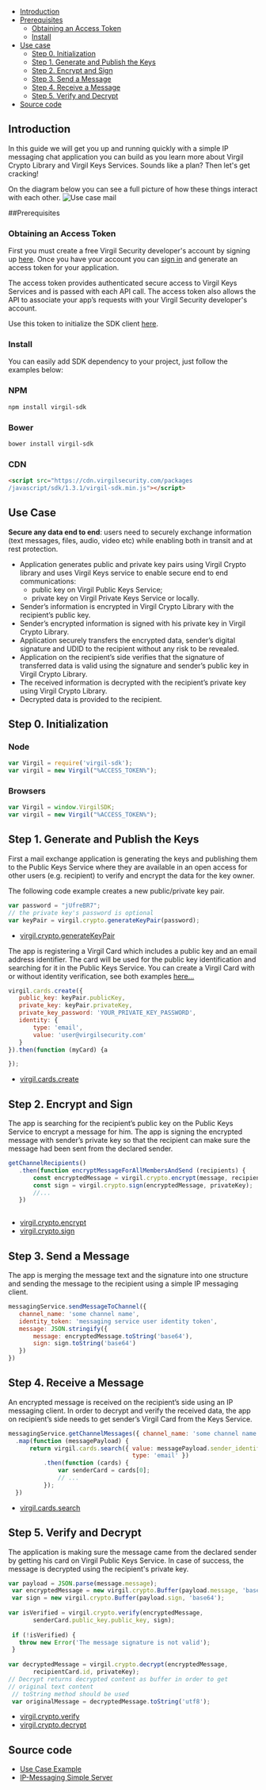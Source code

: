  - [Introduction](#introduction)
 - [Prerequisites](#prerequisites)
 	- [Obtaining an Access Token](#obtaining-an-access-token)
 	- [Install](#install)
 - [Use case](#use-case)
     - [Step 0. Initialization](#step-0-initialization)
     - [Step 1. Generate and Publish the Keys](#step-1-generate-and-publish-the-keys)
     - [Step 2. Encrypt and Sign](#step-2-encrypt-and-sign)
     - [Step 3. Send a Message](#step-3-send-a-message)
     - [Step 4. Receive a Message](#step-4-receive-a-message)
     - [Step 5. Verify and Decrypt](#step-5-verify-and-decrypt)
 - [Source code](#source-code)
 
 ## Introduction
 
 In this guide we will get you up and running quickly with a simple IP messaging chat application you can build as you learn more about Virgil Crypto Library and Virgil Keys Services. Sounds like a plan? Then let's get cracking!
 
 On the diagram below you can see a full picture of how these things interact with each other.
 ![Use case mail](https://raw.githubusercontent.com/VirgilSecurity/virgil/master/images/IPMessaging.jpg)
 
 ##Prerequisites
 
 ### Obtaining an Access Token
 
 First you must create a free Virgil Security developer's account by signing up [here](https://developer.virgilsecurity.com/account/signup). Once you have your account you can [sign in](https://developer.virgilsecurity.com/account/signin) and generate an access token for your application.
 
 The access token provides authenticated secure access to Virgil Keys Services and is passed with each API call. The access token also allows the API to associate your app’s requests with your Virgil Security developer's account.
 
 Use this token to initialize the SDK client [here](#step-0-initialization).
 
 ### Install
 
 You can easily add SDK dependency to your project, just follow the examples below:
 
 ### NPM
 
 ```sh
 npm install virgil-sdk
 ```
 
 ### Bower
 ```sh
 bower install virgil-sdk
 ```
  
  ### CDN
  ```html
 <script src="https://cdn.virgilsecurity.com/packages
 /javascript/sdk/1.3.1/virgil-sdk.min.js"></script>
  ```
  
  ## Use Case
 **Secure any data end to end**: users need to securely exchange information (text messages, files, audio, video etc) while enabling both in transit and at rest protection. 
 
 - Application generates public and private key pairs using Virgil Crypto library and uses Virgil Keys service to enable secure end to end communications:
     - public key on Virgil Public Keys Service;
     - private key on Virgil Private Keys Service or locally.
 - Sender’s information is encrypted in Virgil Crypto Library with the recipient’s public key.
 - Sender’s encrypted information is signed with his private key in Virgil Crypto Library.
 - Application securely transfers the encrypted data, sender’s digital signature and UDID to the recipient without any risk to be revealed.
 - Application on the recipient’s side verifies that the signature of transferred data is valid using the signature and sender’s public key in Virgil Crypto Library.
 - The received information is decrypted with the recipient’s private key using Virgil Crypto Library.
 - Decrypted data is provided to the recipient.
 
 ## Step 0. Initialization
 
 ### Node
 
 ```javascript
 var Virgil = require('virgil-sdk');
 var virgil = new Virgil("%ACCESS_TOKEN%");
 ```
 
 ### Browsers
 
 ```javascript
 var Virgil = window.VirgilSDK;
 var virgil = new Virgil("%ACCESS_TOKEN%");
 ```
 
 ## Step 1. Generate and Publish the Keys
 First a mail exchange application is generating the keys and publishing them to the Public Keys Service where they are available in an open access for other users (e.g. recipient) to verify and encrypt the data for the key owner.
 
 The following code example creates a new public/private key pair.
 
 ```javascript
 var password = "jUfreBR7";
 // the private key's password is optional 
 var keyPair = virgil.crypto.generateKeyPair(password); 
 ```
 - [virgil.crypto.generateKeyPair](https://github.com/VirgilSecurity/virgil-crypto-javascript/#generate-keys)
 
 The app is registering a Virgil Card which includes a public key and an email address identifier. The card will be used for the public key identification and searching for it in the Public Keys Service. You can create a Virgil Card with or without identity verification, see both examples [here...](https://github.com/VirgilSecurity/virgil/tree/master/javascript/keys-sdk#publish-a-virgil-card)
 
 ```javascript
 virgil.cards.create({
 	public_key: keyPair.publicKey,
 	private_key: keyPair.privateKey,
 	private_key_password: 'YOUR_PRIVATE_KEY_PASSWORD',
 	identity: {
 		type: 'email',
 		value: 'user@virgilsecurity.com'
 	}
 }).then(function (myCard) {a
 
 });
 ```
 
 - [virgil.cards.create](https://github.com/VirgilSecurity/virgil/tree/master/javascript/keys-sdk#publish-a-virgil-card)
 
 ## Step 2. Encrypt and Sign
 
 The app is searching for the recipient’s public key on the Public Keys Service to encrypt a message for him. The app is signing the encrypted message with sender’s private key so that the recipient can make sure the message had been sent from the declared sender.
 
 ```javascript
 getChannelRecipients()
 	.then(function encryptMessageForAllMembersAndSend (recipients) {
 		const encryptedMessage = virgil.crypto.encrypt(message, recipients);
 		const sign = virgil.crypto.sign(encryptedMessage, privateKey);
 		//...
 	})
 		
 ```
 
 - [virgil.crypto.encrypt](https://github.com/VirgilSecurity/virgil-crypto-javascript/#encryptdecrypt-data)
 - [virgil.crypto.sign](https://github.com/VirgilSecurity/virgil-crypto-javascript#sign-and-verify-data-using-key)
 
 ## Step 3. Send a Message
 The app is merging the message text and the signature into one structure and sending the message to the recipient using a simple IP messaging client.
 
 ```javascript
 messagingService.sendMessageToChannel({
 	channel_name: 'some channel name',
 	identity_token: 'messaging service user identity token',
 	message: JSON.stringify({
 		message: encryptedMessage.toString('base64'),
 		sign: sign.toString('base64')
 	})
 })
 ```
 
 ## Step 4. Receive a Message
 
 An encrypted message is received on the recipient’s side using an IP messaging client. In order to decrypt and verify the received data, the app on recipient’s side needs to get sender’s Virgil Card from the Keys Service.
 
  ```javascript
  messagingService.getChannelMessages({ channel_name: 'some channel name' })
  	.map(function (messagePayload) {
		return virgil.cards.search({ value: messagePayload.sender_identifier, 
                                     type: 'email' })
  			.then(function (cards) {
  				var senderCard = cards[0];
  				// ...
 			});
 	})
 ```
 
 - [virgil.cards.search](https://github.com/VirgilSecurity/virgil/tree/master/javascript/keys-sdk#search-for-cards)
 
 ## Step 5. Verify and Decrypt
 
 The application is making sure the message came from the declared sender by getting his card on Virgil Public Keys Service. In case of success, the message is decrypted using the recipient's private key.
 
 ```javascript
 var payload = JSON.parse(message.message);
  var encryptedMessage = new virgil.crypto.Buffer(payload.message, 'base64');
  var sign = new virgil.crypto.Buffer(payload.sign, 'base64');
  
 var isVerified = virgil.crypto.verify(encryptedMessage, 
        senderCard.public_key.public_key, sign);
  
  if (!isVerified) {
  	throw new Error('The message signature is not valid');
  }
  
 var decryptedMessage = virgil.crypto.decrypt(encryptedMessage, 
        recipientCard.id, privateKey);
 // Decrypt returns decrypted content as buffer in order to get 
 // original text content
  // toString method should be used
  var originalMessage = decryptedMessage.toString('utf8');
  ```
 
 - [virgil.crypto.verify](https://github.com/VirgilSecurity/virgil-crypto-javascript#sign-and-verify-data-using-key)
 - [virgil.crypto.decrypt](https://github.com/VirgilSecurity/virgil-crypto-javascript#using-key-with-password-for-multiple-recipients)
 
 ## Source code
 
 * [Use Case Example](https://github.com/VirgilSecurity/virgil-sdk-javascript/tree/master/examples/ip-messaging/client)
 * [IP-Messaging Simple Server](https://github.com/VirgilSecurity/virgil-sdk-javascript/tree/master/examples/ip-messaging/server)